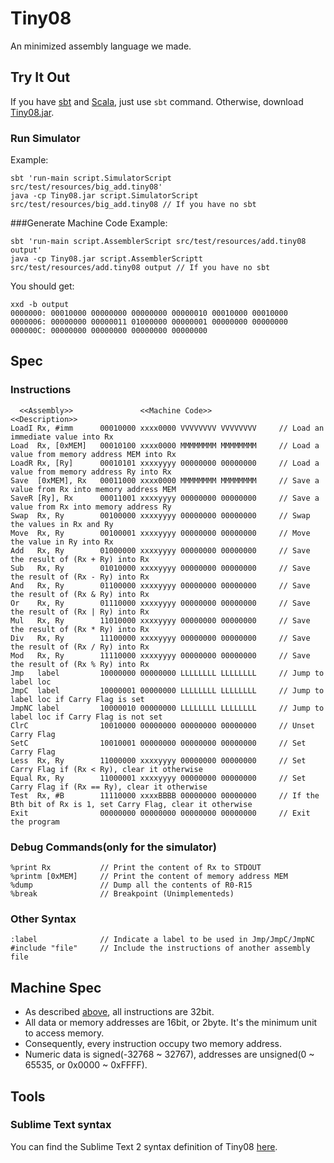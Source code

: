 Tiny08
================

An minimized assembly language we made.


Try It Out
--------------

If you have [sbt](http://www.scala-sbt.org/release/docs/Getting-Started/Setup.html) and [Scala](http://www.scala-lang.org/), just use `sbt` command. Otherwise, download [Tiny08.jar](https://mega.co.nz/#!z4Q1HYJT!XsgfuhjPhPbegrZo7Ca3lUGWYS9TdIBWz_C3HK1n72M).

### Run Simulator

Example:

    sbt 'run-main script.SimulatorScript src/test/resources/big_add.tiny08'
	java -cp Tiny08.jar script.SimulatorScript src/test/resources/big_add.tiny08 // If you have no sbt


###Generate Machine Code
Example:

    sbt 'run-main script.AssemblerScript src/test/resources/add.tiny08 output'
    java -cp Tiny08.jar script.AssemblerScriptt src/test/resources/add.tiny08 output // If you have no sbt

You should get:

    xxd -b output
    0000000: 00010000 00000000 00000000 00000010 00010000 00010000
    0000006: 00000000 00000011 01000000 00000001 00000000 00000000
    000000C: 00000000 00000000 00000000 00000000

Spec
---------------

### Instructions

```
  <<Assembly>>		         <<Machine Code>>				        <<Description>>
LoadI Rx, #imm		00010000 xxxx0000 VVVVVVVV VVVVVVVV		// Load an immediate value into Rx
Load  Rx, [0xMEM]	00010100 xxxx0000 MMMMMMMM MMMMMMMM		// Load a value from memory address MEM into Rx
LoadR Rx, [Ry]    	00010101 xxxxyyyy 00000000 00000000		// Load a value from memory address Ry into Rx
Save  [0xMEM], Rx	00011000 xxxx0000 MMMMMMMM MMMMMMMM		// Save a value from Rx into memory address MEM
SaveR [Ry], Rx     	00011001 xxxxyyyy 00000000 00000000		// Save a value from Rx into memory address Ry
Swap  Rx, Ry		00100000 xxxxyyyy 00000000 00000000		// Swap the values in Rx and Ry
Move  Rx, Ry		00100001 xxxxyyyy 00000000 00000000		// Move the value in Ry into Rx
Add   Rx, Ry		01000000 xxxxyyyy 00000000 00000000		// Save the result of (Rx + Ry) into Rx
Sub   Rx, Ry		01010000 xxxxyyyy 00000000 00000000		// Save the result of (Rx - Ry) into Rx
And   Rx, Ry		01100000 xxxxyyyy 00000000 00000000		// Save the result of (Rx & Ry) into Rx
Or    Rx, Ry		01110000 xxxxyyyy 00000000 00000000		// Save the result of (Rx | Ry) into Rx
Mul   Rx, Ry		11010000 xxxxyyyy 00000000 00000000		// Save the result of (Rx * Ry) into Rx
Div   Rx, Ry		11100000 xxxxyyyy 00000000 00000000		// Save the result of (Rx / Ry) into Rx
Mod   Rx, Ry       	11110000 xxxxyyyy 00000000 00000000		// Save the result of (Rx % Ry) into Rx
Jmp   label			10000000 00000000 LLLLLLLL LLLLLLLL		// Jump to label loc
JmpC  label			10000001 00000000 LLLLLLLL LLLLLLLL		// Jump to label loc if Carry Flag is set
JmpNC label			10000010 00000000 LLLLLLLL LLLLLLLL		// Jump to label loc if Carry Flag is not set
ClrC				10010000 00000000 00000000 00000000		// Unset Carry Flag
SetC				10010001 00000000 00000000 00000000		// Set Carry Flag
Less  Rx, Ry		11000000 xxxxyyyy 00000000 00000000		// Set Carry Flag if (Rx < Ry), clear it otherwise
Equal Rx, Ry		11000001 xxxxyyyy 00000000 00000000		// Set Carry Flag if (Rx == Ry), clear it otherwise
Test  Rx, #B		11110000 xxxxBBBB 00000000 00000000		// If the Bth bit of Rx is 1, set Carry Flag, clear it otherwise
Exit  				00000000 00000000 00000000 00000000		// Exit the program

```

### Debug Commands(only for the simulator)


```
%print Rx			// Print the content of Rx to STDOUT
%printm [0xMEM]		// Print the content of memory address MEM
%dump				// Dump all the contents of R0-R15
%break				// Breakpoint (Unimplementeds)
```

### Other Syntax


```
:label				// Indicate a label to be used in Jmp/JmpC/JmpNC
#include "file"		// Include the instructions of another assembly file
```

Machine Spec
---------------

* As described [above](#instructions), all instructions are 32bit.
* All data or memory addresses are 16bit, or 2byte. It's the minimum unit to access memory.
* Consequently, every instruction occupy two memory address.
* Numeric data is signed(-32768 ~ 32767), addresses are unsigned(0 ~ 65535, or 0x0000 ~ 0xFFFF).


Tools
---------------

### Sublime Text syntax

You can find the Sublime Text 2 syntax definition of Tiny08 [here](https://github.com/raincole/sublime-tiny08).
